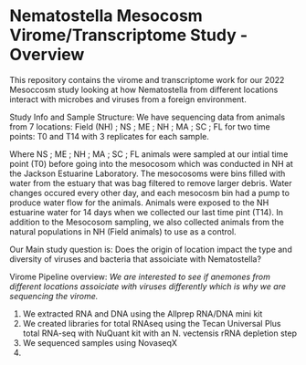 # Nematostella Mesocosm Virome/Transcriptome Study - Overview
This repository contains the virome and transcriptome work for our 2022 Mesoccosm study looking at how Nematostella from different locations interact with microbes and viruses from a foreign environment. 

Study Info and Sample Structure: 
We have sequencing data from animals from 7 locations: Field (NH)	; 	NS	;	ME	;	NH	;	MA 	; SC ;	FL for two time points: T0 and T14 with 3 replicates for each sample. 

Where NS	;	ME	;	NH	;	MA 	; SC ;	FL animals were sampled at our intial time point (T0) before going into the mesocosom which was conducted in NH at the Jackson Estuarine Laboratory. The mesocosoms were bins filled with water from the estuary that was bag filtered to remove larger debris. Water changes occured every other day, and each mesocosm bin had a pump to produce water flow for the animals. Animals were exposed to the NH estuarine water for 14 days when we collected our last time pint (T14). In addition to the Mesocosom sampling, we also collected animals from the natural populations in NH (Field animals) to use as a control. 

Our Main study question is: Does the origin of location impact the type and diversity of viruses and bacteria that assoiciate with Nematostella? 

Virome Pipeline overview: 
*We are interested to see if anemones from different locations assoiciate with viruses differently which is why we are sequencing the virome.*
1) We extracted RNA and DNA using the Allprep RNA/DNA mini kit
2) We created libraries for total RNAseq using the Tecan Universal Plus total RNA-seq with NuQuant kit with an N. vectensis rRNA depletion step
3) We sequenced samples using NovaseqX
4) 

